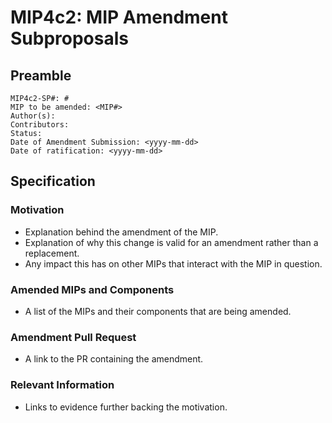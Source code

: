 # MIP4c2: MIP Amendment Subproposals

## Preamble

```
MIP4c2-SP#: #
MIP to be amended: <MIP#>
Author(s):
Contributors:
Status:
Date of Amendment Submission: <yyyy-mm-dd>
Date of ratification: <yyyy-mm-dd>
```
## Specification

### Motivation

- Explanation behind the amendment of the MIP.
- Explanation of why this change is valid for an amendment rather than a replacement.
- Any impact this has on other MIPs that interact with the MIP in question.

### Amended MIPs and Components

- A list of the MIPs and their components that are being amended.

### Amendment Pull Request

- A link to the PR containing the amendment.

### Relevant Information

- Links to evidence further backing the motivation.

